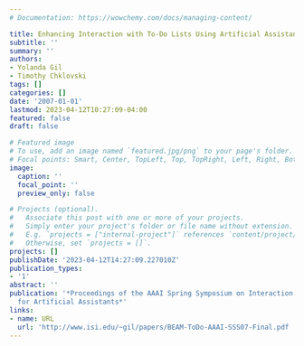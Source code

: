 ```yaml
---
# Documentation: https://wowchemy.com/docs/managing-content/

title: Enhancing Interaction with To-Do Lists Using Artificial Assistants
subtitle: ''
summary: ''
authors:
- Yolanda Gil
- Timothy Chklovski
tags: []
categories: []
date: '2007-01-01'
lastmod: 2023-04-12T10:27:09-04:00
featured: false
draft: false

# Featured image
# To use, add an image named `featured.jpg/png` to your page's folder.
# Focal points: Smart, Center, TopLeft, Top, TopRight, Left, Right, BottomLeft, Bottom, BottomRight.
image:
  caption: ''
  focal_point: ''
  preview_only: false

# Projects (optional).
#   Associate this post with one or more of your projects.
#   Simply enter your project's folder or file name without extension.
#   E.g. `projects = ["internal-project"]` references `content/project/deep-learning/index.md`.
#   Otherwise, set `projects = []`.
projects: []
publishDate: '2023-04-12T14:27:09.227010Z'
publication_types:
- '1'
abstract: ''
publication: '*Proceedings of the AAAI Spring Symposium on Interaction Challenges
  for Artificial Assistants*'
links:
- name: URL
  url: 'http://www.isi.edu/~gil/papers/BEAM-ToDo-AAAI-SSS07-Final.pdf '
---
```

